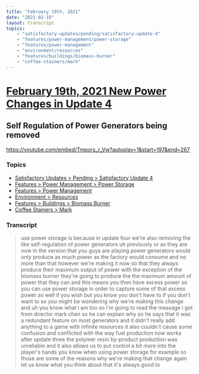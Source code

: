 ```yaml
---
title: "February 19th, 2021"
date: "2021-02-19"
layout: transcript
topics: 
    - "satisfactory-updates/pending/satisfactory-update-4"
    - "features/power-management/power-storage"
    - "features/power-management"
    - "environment/resources"
    - "features/buildings/biomass-burner"
    - "coffee-stainers/mark"
---
```

# [February 19th, 2021 New Power Changes in Update 4](../2021-02-19.md)
## Self Regulation of Power Generators being removed
https://youtube.com/embed/Tmpors_r_Vw?autoplay=1&start=197&end=267
### Topics
* [Satisfactory Updates > Pending > Satisfactory Update 4](../topics/satisfactory-updates/pending/satisfactory-update-4.md)
* [Features > Power Management > Power Storage](../topics/features/power-management/power-storage.md)
* [Features > Power Management](../topics/features/power-management.md)
* [Environment > Resources](../topics/environment/resources.md)
* [Features > Buildings > Biomass Burner](../topics/features/buildings/biomass-burner.md)
* [Coffee Stainers > Mark](../topics/coffee-stainers/mark.md)

### Transcript

> use power storage is because in update
> four we're also removing the like
> self-regulation
> of power generators uh previously or as
> they are
> now in the version that you guys are
> playing power generators would only
> produce as much power as the factory
> would consume
> and no more than that however we're
> making it now so that they always
> produce their maximum
> output of power with the exception of
> the biomass burner they're going to
> produce the the maximum amount of power
> that they can and this means you then
> have
> excess power so you can use power
> storage in order to
> capture some of that excess power as
> well if you wish but you know you don't
> have to if you don't want to so you
> might be wondering why we're making this
> change
> and uh you know what i am too so i'm
> going to read the message i got from
> director mark chan
> so he can explain why so he says that it
> was a redundant feature on most
> generators and it didn't really add
> anything to a game with infinite
> resources it also couldn't cause some
> confusion and conflicted with the way
> fuel production now works
> after update three the polymer resin
> by-product production was unreliable
> and it also allows us to put control a
> bit more into the player's hands you
> know when using
> power storage for example so those are
> some of the reasons why we're making
> that change again let us know what you
> think about that it's always good to
